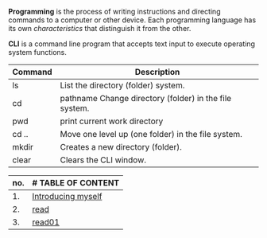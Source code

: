 **Programming** is the process of writing instructions and directing commands to a computer or other device.
Each programming language has its own _characteristics_ that distinguish it from the other.

**CLI** is a command line program that accepts text input to execute operating system functions.

Command	| Description                                              |
--------|----------------------------------------------------------|
ls	    | List the directory (folder) system.                      |
cd      | pathname	Change directory (folder) in the file system.  |
pwd     | print current work directory                             |
cd ..   |	Move one level up (one folder) in the file system.       |
mkdir	  | Creates a new directory (folder).                        |
clear   |	Clears the CLI window.                                   |




no.  | # TABLE OF CONTENT                                                     | 
-----|:-----------------------------------------------------------------------|
1.   |[Introducing myself](https://amer-1987.github.io/Introducing-my-self/)  |
2.   | [read](https://amer-1987.github.io/reading-notes-/read)                |
3.   | [read01](https://amer-1987.github.io/reading-notes-/read01)            |


  